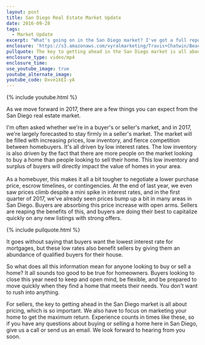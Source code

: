 ```yaml
---
layout: post
title: San Diego Real Estate Market Update
date: 2016-09-28
tags:
  - Market Update
excerpt: "What's going on in the San Diego market? I've got a full report on what you can expect whether you're buying or selling a home in our market this year."
enclosure: 'https://s3.amazonaws.com/vyralmarketing/Travis+Chatwin/Beach+and+Sun+Homes-+San+Diego+Market+Update.mp4'
pullquote: The key to getting ahead in the San Diego market is all about pricing.
enclosure_type: video/mp4
enclosure_time:
use_youtube_image: true
youtube_alternate_image:
youtube_code: Dxve1kEI-yA
---
```



{% include youtube.html %}

As we move forward in 2017, there are a few things you can expect from the San Diego real estate market.

I'm often asked whether we're in a buyer's or seller's market, and in 2017, we're largely forecasted to stay firmly in a seller's market. The market will be filled with increasing prices, low inventory, and fierce competition between homebuyers. It's all driven by low interest rates. The low inventory is also driven by the fact that there are more people on the market looking to buy a home than people looking to sell their home. This low inventory and surplus of buyers will directly impact the value of homes in your area.
<br>
<br>As a homebuyer, this makes it all a bit tougher to negotiate a lower purchase price, escrow timelines, or contingencies. At the end of last year, we even saw prices climb despite a mini spike in interest rates, and in the first quarter of 2017, we've already seen prices bump up a bit in many areas in San Diego. Buyers are absorbing this price increase with open arms. Sellers are reaping the benefits of this, and buyers are doing their best to capitalize quickly on any new listings with strong offers.

{% include pullquote.html %}

It goes without saying that buyers want the lowest interest rate for mortgages, but these low rates also benefit sellers by giving them an abundance of qualified buyers for their house.

So what does all this information mean for anyone looking to buy or sell a home? It all sounds too good to be true for homeowners. Buyers looking to close this year need to keep and open mind, be flexible, and be prepared to move quickly when they find a home that meets their needs. You don't want to rush into anything.

For sellers, the key to getting ahead in the San Diego market is all about pricing, which is so important. We also have to focus on marketing your home to get the maximum return. Experience counts in times like these, so if you have any questions about buying or selling a home here in San Diego, give us a call or send us an email. We look forward to hearing from you soon.